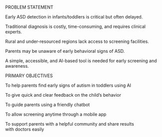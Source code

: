 PROBLEM STATEMENT

Early ASD detection in infants/toddlers is critical but often delayed.

Traditional diagnosis is costly, time-consuming, and requires clinical experts.

Rural and under-resourced regions lack access to screening facilities.

Parents may be unaware of early behavioral signs of ASD.

A simple, accessible, and AI-based tool is needed for early screening and awareness.

PRIMARY OBJECTIVES

To help parents find early signs of autism in toddlers using AI

To give quick and clear feedback on the child’s behavior

To guide parents using a friendly chatbot

To allow screening anytime through a mobile app

To support parents with a helpful community and share results with doctors easily
